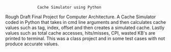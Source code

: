                   Cache Simulator using Python
Rough Draft Final Project for Computer Architecture.
A Cache Simulator coded in Python that takes in cmd line arguments and then calculates 
cache values such as tag, index, offset and then creates a simulated cache. Lastly values 
such as total cache accesses, hits/misses, CPI, wasted KB's are printed to terminal. 
This was a class project and in some test cases with not produce accurate values.
